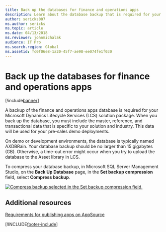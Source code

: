 ```yaml
---
title: Back up the databases for finance and operations apps
description: Learn about the database backup that is required for your Microsoft Dynamics Lifecycle Services (LCS) solution package.
author: sericks007
ms.author: sericks
ms.topic: article
ms.date: 04/13/2018
ms.reviewer: johnmichalak
audience: IT Pro
ms.search.region: Global
ms.assetid: fc0f06e8-1a20-45f7-ae98-ee074fe1f030
---
```


# Back up the databases for finance and operations apps

[!include[banner](../includes/banner.md)]

A backup of the finance and operations apps database is required for your Microsoft Dynamics Lifecycle Services (LCS) solution package. When you back up the database, you must include the master, reference, and transactional data that is specific to your solution and industry. This data will be used for your pre-sales demo deployments.

On demo or development environments, the database is typically named AXDBRain. Your database backup should be no larger than 15 gigabytes (GB). Otherwise, a time-out error might occur when you try to upload the database to the Asset library in LCS. 

To compress your database backup, in Microsoft SQL Server Management Studio, on the **Back Up Database** page, in the **Set backup compression** field, select **Compress backup**.

[![Compress backup selected in the Set backup compression field.](./media/databasebackup01.jpg)](./media/databasebackup01.jpg)

## Additional resources

[Requirements for publishing apps on AppSource](lcs-solutions-app-source.md)


[!INCLUDE[footer-include](../../../includes/footer-banner.md)]

